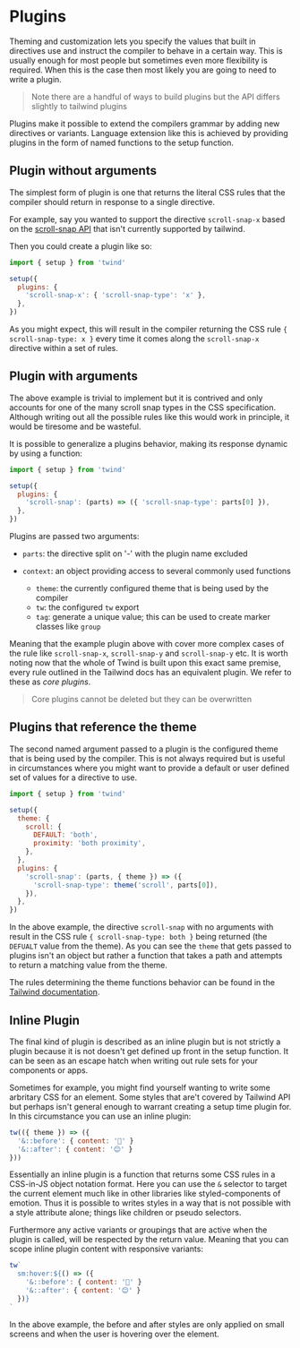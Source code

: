 # Plugins

Theming and customization lets you specify the values that built in directives use and instruct the compiler to behave in a certain way. This is usually enough for most people but sometimes even more flexibility is required. When this is the case then most likely you are going to need to write a plugin.

> Note there are a handful of ways to build plugins but the API differs slightly to tailwind plugins

Plugins make it possible to extend the compilers grammar by adding new directives or variants. Language extension like this is achieved by providing plugins in the form of named functions to the setup function.

## Plugin without arguments

The simplest form of plugin is one that returns the literal CSS rules that the compiler should return in response to a single directive.

For example, say you wanted to support the directive `scroll-snap-x` based on the [scroll-snap API](https://developer.mozilla.org/en-US/docs/Web/CSS/scroll-snap-type) that isn't currently supported by tailwind.

Then you could create a plugin like so:

```js
import { setup } from 'twind'

setup({
  plugins: {
    'scroll-snap-x': { 'scroll-snap-type': 'x' },
  },
})
```

As you might expect, this will result in the compiler returning the CSS rule `{ scroll-snap-type: x }` every time it comes along the `scroll-snap-x` directive within a set of rules.

## Plugin with arguments

The above example is trivial to implement but it is contrived and only accounts for one of the many scroll snap types in the CSS specification. Although writing out all the possible rules like this would work in principle, it would be tiresome and be wasteful.

It is possible to generalize a plugins behavior, making its response dynamic by using a function:

```js
import { setup } from 'twind'

setup({
  plugins: {
    'scroll-snap': (parts) => ({ 'scroll-snap-type': parts[0] }),
  },
})
```

Plugins are passed two arguments:

- `parts`: the directive split on '-' with the plugin name excluded
- `context`: an object providing access to several commonly used functions

  - `theme`: the currently configured theme that is being used by the compiler
  - `tw`: the configured `tw` export
  - `tag`: generate a unique value; this can be used to create marker classes like `group`

Meaning that the example plugin above with cover more complex cases of the rule like `scroll-snap-x`, `scroll-snap-y` and `scroll-snap-y` etc. It is worth noting now that the whole of Twind is built upon this exact same premise, every rule outlined in the Tailwind docs has an equivalent plugin. We refer to these as _core plugins_.

> Core plugins cannot be deleted but they can be overwritten

## Plugins that reference the theme

The second named argument passed to a plugin is the configured theme that is being used by the compiler. This is not always required but is useful in circumstances where you might want to provide a default or user defined set of values for a directive to use.

```js
import { setup } from 'twind'

setup({
  theme: {
    scroll: {
      DEFAULT: 'both',
      proximity: 'both proximity',
    },
  },
  plugins: {
    'scroll-snap': (parts, { theme }) => ({
      'scroll-snap-type': theme('scroll', parts[0]),
    }),
  },
})
```

In the above example, the directive `scroll-snap` with no arguments with result in the CSS rule `{ scroll-snap-type: both }` being returned (the `DEFUALT` value from the theme). As you can see the `theme` that gets passed to plugins isn't an object but rather a function that takes a path and attempts to return a matching value from the theme.

The rules determining the theme functions behavior can be found in the [Tailwind documentation](https://tailwindcss.com/).

## Inline Plugin

The final kind of plugin is described as an inline plugin but is not strictly a plugin because it is not doesn't get defined up front in the setup function. It can be seen as an escape hatch when writing out rule sets for your components or apps.

Sometimes for example, you might find yourself wanting to write some arbritary CSS for an element. Some styles that are't covered by Tailwind API but perhaps isn't general enough to warrant creating a setup time plugin for. In this circumstance you can use an inline plugin:

```js
tw(({ theme }) => ({
  '&::before': { content: '🙁' }
  '&::after': { content: '😊' }
}))
```

Essentially an inline plugin is a function that returns some CSS rules in a CSS-in-JS object notation format. Here you can use the `&` selector to target the current element much like in other libraries like styled-components of emotion. Thus it is possible to writes styles in a way that is not possible with a style attribute alone; things like children or pseudo selectors.

Furthermore any active variants or groupings that are active when the plugin is called, will be respected by the return value. Meaning that you can scope inline plugin content with responsive variants:

```js
tw`
  sm:hover:${() => ({
    '&::before': { content: '🙁' }
    '&::after': { content: '😊' }
  })}
`
```

In the above example, the before and after styles are only applied on small screens and when the user is hovering over the element.
